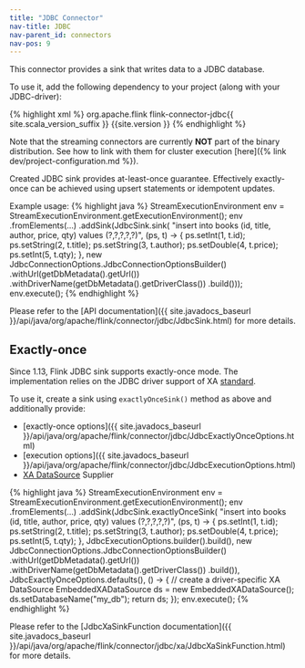 ```yaml
---
title: "JDBC Connector"
nav-title: JDBC
nav-parent_id: connectors
nav-pos: 9
---
```

<!--
Licensed to the Apache Software Foundation (ASF) under one
or more contributor license agreements.  See the NOTICE file
distributed with this work for additional information
regarding copyright ownership.  The ASF licenses this file
to you under the Apache License, Version 2.0 (the
"License"); you may not use this file except in compliance
with the License.  You may obtain a copy of the License at

  http://www.apache.org/licenses/LICENSE-2.0

Unless required by applicable law or agreed to in writing,
software distributed under the License is distributed on an
"AS IS" BASIS, WITHOUT WARRANTIES OR CONDITIONS OF ANY
KIND, either express or implied.  See the License for the
specific language governing permissions and limitations
under the License.
-->

This connector provides a sink that writes data to a JDBC database.

To use it, add the following dependency to your project (along with your JDBC-driver):

{% highlight xml %}
<dependency>
  <groupId>org.apache.flink</groupId>
  <artifactId>flink-connector-jdbc{{ site.scala_version_suffix }}</artifactId>
  <version>{{site.version }}</version>
</dependency>
{% endhighlight %}

Note that the streaming connectors are currently __NOT__ part of the binary distribution. See how to link with them for cluster execution [here]({% link dev/project-configuration.md %}).

Created JDBC sink provides at-least-once guarantee.
Effectively exactly-once can be achieved using upsert statements or idempotent updates.

Example usage:
{% highlight java %}
StreamExecutionEnvironment env = StreamExecutionEnvironment.getExecutionEnvironment();
env
        .fromElements(...)
        .addSink(JdbcSink.sink(
                "insert into books (id, title, author, price, qty) values (?,?,?,?,?)",
                (ps, t) -> {
                    ps.setInt(1, t.id);
                    ps.setString(2, t.title);
                    ps.setString(3, t.author);
                    ps.setDouble(4, t.price);
                    ps.setInt(5, t.qty);
                },
                new JdbcConnectionOptions.JdbcConnectionOptionsBuilder()
                        .withUrl(getDbMetadata().getUrl())
                        .withDriverName(getDbMetadata().getDriverClass())
                        .build()));
env.execute();
{% endhighlight %}

Please refer to the [API documentation]({{ site.javadocs_baseurl }}/api/java/org/apache/flink/connector/jdbc/JdbcSink.html) for more details.

## Exactly-once

Since 1.13, Flink JDBC sink supports exactly-once mode. The implementation relies on the JDBC driver support of XA [standard](https://pubs.opengroup.org/onlinepubs/009680699/toc.pdf).

To use it, create a sink using `exactlyOnceSink()` method as above and additionally provide:
- [exactly-once options]({{ site.javadocs_baseurl }}/api/java/org/apache/flink/connector/jdbc/JdbcExactlyOnceOptions.html)
- [execution options]({{ site.javadocs_baseurl }}/api/java/org/apache/flink/connector/jdbc/JdbcExecutionOptions.html)
- [XA DataSource](https://docs.oracle.com/javase/8/docs/api/javax/sql/XADataSource.html) Supplier

{% highlight java %}
StreamExecutionEnvironment env = StreamExecutionEnvironment.getExecutionEnvironment();
env
        .fromElements(...)
        .addSink(JdbcSink.exactlyOnceSink(
                "insert into books (id, title, author, price, qty) values (?,?,?,?,?)",
                (ps, t) -> {
                    ps.setInt(1, t.id);
                    ps.setString(2, t.title);
                    ps.setString(3, t.author);
                    ps.setDouble(4, t.price);
                    ps.setInt(5, t.qty);
                },
                JdbcExecutionOptions.builder().build(),
                new JdbcConnectionOptions.JdbcConnectionOptionsBuilder()
                        .withUrl(getDbMetadata().getUrl())
                        .withDriverName(getDbMetadata().getDriverClass())
                        .build()),
                JdbcExactlyOnceOptions.defaults(),
                () -> {
                    // create a driver-specific XA DataSource
                    EmbeddedXADataSource ds = new EmbeddedXADataSource();
                    ds.setDatabaseName("my_db");
                    return ds;
                });
env.execute();
{% endhighlight %}

Please refer to the [JdbcXaSinkFunction documentation]({{ site.javadocs_baseurl }}/api/java/org/apache/flink/connector/jdbc/xa/JdbcXaSinkFunction.html) for more details.
